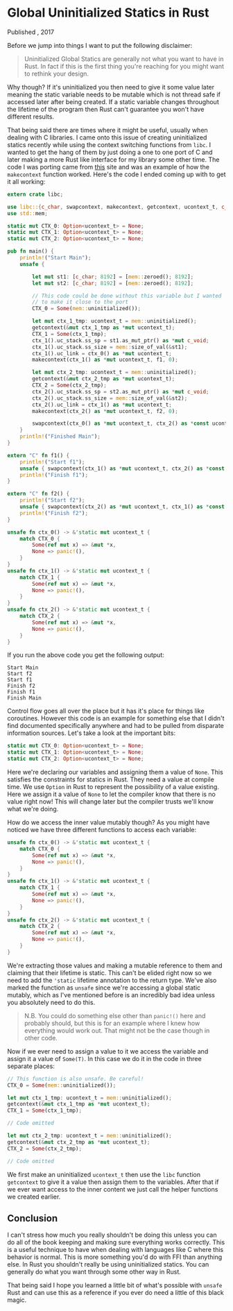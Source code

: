 # Global Uninitialized Statics in Rust
Published , 2017

Before we jump into things I want to put the following disclaimer:

> Uninitialized Global Statics are generally not what you want to have in Rust.
> In fact if this is the first thing you're reaching for you might want to
> rethink your design.

Why though? If it's uninitialized you then need to give it some value later
meaning the static variable needs to be mutable which is not thread safe if
accessed later after being created. If a static variable changes throughout the
lifetime of the program then Rust can't guarantee you won't have different
results.

That being said there are times where it might be useful, usually when dealing
with C libraries. I came onto this issue of creating uninitialized statics
recently while using the context switching functions from `libc`. I wanted to
get the hang of them by just doing a one to one port of C and later making
a more Rust like interface for my library some other time. The code I was
porting came from
[this](http://pubs.opengroup.org/onlinepubs/009695399/functions/makecontext.html)
site and was an example of how the `makecontext` function worked. Here's the
code I ended coming up with to get it all working:

```rust
extern crate libc;

use libc::{c_char, swapcontext, makecontext, getcontext, ucontext_t, c_void};
use std::mem;

static mut CTX_0: Option<ucontext_t> = None;
static mut CTX_1: Option<ucontext_t> = None;
static mut CTX_2: Option<ucontext_t> = None;

pub fn main() {
    println!("Start Main");
    unsafe {

        let mut st1: [c_char; 8192] = [mem::zeroed(); 8192];
        let mut st2: [c_char; 8192] = [mem::zeroed(); 8192];

        // This code could be done without this variable but I wanted
        // to make it close to the port
        CTX_0 = Some(mem::uninitialized());

        let mut ctx_1_tmp: ucontext_t = mem::uninitialized();
        getcontext(&mut ctx_1_tmp as *mut ucontext_t);
        CTX_1 = Some(ctx_1_tmp);
        ctx_1().uc_stack.ss_sp = st1.as_mut_ptr() as *mut c_void;
        ctx_1().uc_stack.ss_size = mem::size_of_val(&st1);
        ctx_1().uc_link = ctx_0() as *mut ucontext_t;
        makecontext(ctx_1() as *mut ucontext_t, f1, 0);

        let mut ctx_2_tmp: ucontext_t = mem::uninitialized();
        getcontext(&mut ctx_2_tmp as *mut ucontext_t);
        CTX_2 = Some(ctx_2_tmp);
        ctx_2().uc_stack.ss_sp = st2.as_mut_ptr() as *mut c_void;
        ctx_2().uc_stack.ss_size = mem::size_of_val(&st2);
        ctx_2().uc_link = ctx_1() as *mut ucontext_t;
        makecontext(ctx_2() as *mut ucontext_t, f2, 0);

        swapcontext(ctx_0() as *mut ucontext_t, ctx_2() as *const ucontext_t);
    }
    println!("Finished Main");
}

extern "C" fn f1() {
    println!("Start f1");
    unsafe { swapcontext(ctx_1() as *mut ucontext_t, ctx_2() as *const ucontext_t)};
    println!("Finish f1");
}

extern "C" fn f2() {
    println!("Start f2");
    unsafe { swapcontext(ctx_2() as *mut ucontext_t, ctx_1() as *const ucontext_t)};
    println!("Finish f2");
}

unsafe fn ctx_0() -> &'static mut ucontext_t {
    match CTX_0 {
        Some(ref mut x) => &mut *x,
        None => panic!(),
    }
}
unsafe fn ctx_1() -> &'static mut ucontext_t {
    match CTX_1 {
        Some(ref mut x) => &mut *x,
        None => panic!(),
    }
}
unsafe fn ctx_2() -> &'static mut ucontext_t {
    match CTX_2 {
        Some(ref mut x) => &mut *x,
        None => panic!(),
    }
}
```

If you run the above code you get the following output:

```
Start Main
Start f2
Start f1
Finish f2
Finish f1
Finish Main
```

Control flow goes all over the place but it has it's place for things like
coroutines. However this code is an example for something else that I didn't
find documented specifically anywhere and had to be pulled from disparate
information sources. Let's take a look at the important bits:

```rust
static mut CTX_0: Option<ucontext_t> = None;
static mut CTX_1: Option<ucontext_t> = None;
static mut CTX_2: Option<ucontext_t> = None;
```

Here we're declaring our variables and assigning them a value of `None`. This
satisfies the constraints for statics in Rust. They need a value at
compile time. We use `Option` in Rust to represent the possibility of a value
existing. Here we assign it a value of `None` to let the compiler know that
there is no value right now! This will change later but the compiler trusts
we'll know what we're doing.

How do we access the inner value mutably though? As you might have noticed we
have three different functions to access each variable:

```rust
unsafe fn ctx_0() -> &'static mut ucontext_t {
    match CTX_0 {
        Some(ref mut x) => &mut *x,
        None => panic!(),
    }
}
unsafe fn ctx_1() -> &'static mut ucontext_t {
    match CTX_1 {
        Some(ref mut x) => &mut *x,
        None => panic!(),
    }
}
unsafe fn ctx_2() -> &'static mut ucontext_t {
    match CTX_2 {
        Some(ref mut x) => &mut *x,
        None => panic!(),
    }
}
```

We're extracting those values and making a mutable reference to them and
claiming that their lifetime is static. This can't be elided right now so we
need to add the `'static` lifetime annotation to the return type. We've also
marked the function as `unsafe` since we're accessing a global static mutably,
which as I've mentioned before is an incredibly bad idea unless you absolutely
need to do this.

> N.B. You could do something else other than `panic!()` here and probably
> should, but this is for an example where I knew how everything would work out.
> That might not be the case though in other code.

Now if we ever need to assign a value to it we access the variable and assign it
a value of `Some(T)`. In this case we do it in the code in three separate
places:

```rust
// This function is also unsafe. Be careful!
CTX_0 = Some(mem::uninitialized());

let mut ctx_1_tmp: ucontext_t = mem::uninitialized();
getcontext(&mut ctx_1_tmp as *mut ucontext_t);
CTX_1 = Some(ctx_1_tmp);

// Code omitted

let mut ctx_2_tmp: ucontext_t = mem::uninitialized();
getcontext(&mut ctx_2_tmp as *mut ucontext_t);
CTX_2 = Some(ctx_2_tmp);

// Code omitted
```

We first make an uninitialized `ucontext_t` then use the `libc` function
`getcontext` to give it a value then assign them to the variables. After that if
we ever want access to the inner content we just call the helper functions we
created earlier.

## Conclusion
I can't stress how much you really shouldn't be doing this unless you can do all
of the book keeping and making sure everything works correctly. This is a useful
technique to have when dealing with languages like C where this behavior is
normal. This is more something you'd do with FFI than anything else. In Rust you
shouldn't really be using uninitialized statics. You can generally do what you
want through some other way in Rust.

That being said I hope you learned a little bit of what's possible with `unsafe`
Rust and can use this as a reference if you ever do need a little of this black
magic.
